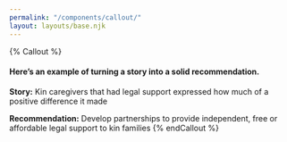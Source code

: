 ```yaml
---
permalink: "/components/callout/"
layout: layouts/base.njk
---
```


{% Callout %}
#### Here’s an example of turning a story into a solid recommendation.

**Story:** Kin caregivers that had legal support expressed how much of a positive difference it made

**Recommendation:** Develop partnerships to provide independent, free or affordable legal support to kin families
{% endCallout %}
